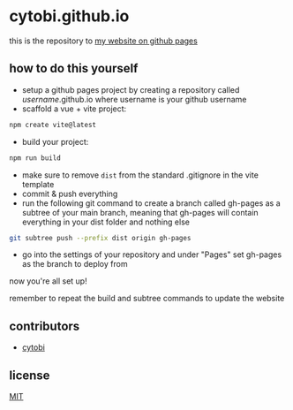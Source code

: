 # cytobi.github.io

this is the repository to [my website on github pages](https://cytobi.github.io)

## how to do this yourself

- setup a github pages project by creating a repository called *username*.github.io where username is your github username
- scaffold a vue + vite project:
```bash
npm create vite@latest
```
- build your project:
```bash
npm run build
```
- make sure to remove ```dist``` from the standard .gitignore in the vite template
- commit & push everything
- run the following git command to create a branch called gh-pages as a subtree of your main branch, meaning that gh-pages will contain everything in your dist folder and nothing else
```bash
git subtree push --prefix dist origin gh-pages
```
- go into the settings of your repository and under "Pages" set gh-pages as the branch to deploy from

now you're all set up!

remember to repeat the build and subtree commands to update the website

## contributors

- [cytobi](https://github.com/cytobi)

## license

[MIT](https://choosealicense.com/licenses/mit/)
